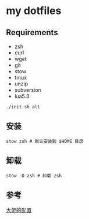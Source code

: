 # my dotfiles

## Requirements

- zsh
- curl
- wget
- git
- stow
- tmux
- unzip
- subversion
- lua5.3

```
./init.sh all
```

## 安装
```shell
stow zsh # 默认安装到 $HOME 目录
```

## 卸载
```shell
stow -D zsh # 卸载 zsh
```

## 参考
[大佬的配置](https://github.com/Aloxaf/dotfile)
